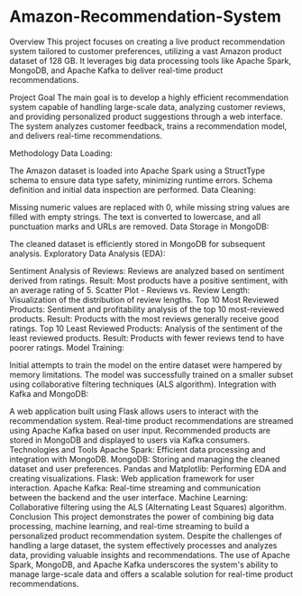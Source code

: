 # Amazon-Recommendation-System
Overview
This project focuses on creating a live product recommendation system tailored to customer preferences, utilizing a vast Amazon product dataset of 128 GB. It leverages big data processing tools like Apache Spark, MongoDB, and Apache Kafka to deliver real-time product recommendations.

Project Goal
The main goal is to develop a highly efficient recommendation system capable of handling large-scale data, analyzing customer reviews, and providing personalized product suggestions through a web interface. The system analyzes customer feedback, trains a recommendation model, and delivers real-time recommendations.

Methodology
Data Loading:

The Amazon dataset is loaded into Apache Spark using a StructType schema to ensure data type safety, minimizing runtime errors.
Schema definition and initial data inspection are performed.
Data Cleaning:

Missing numeric values are replaced with 0, while missing string values are filled with empty strings.
The text is converted to lowercase, and all punctuation marks and URLs are removed.
Data Storage in MongoDB:

The cleaned dataset is efficiently stored in MongoDB for subsequent analysis.
Exploratory Data Analysis (EDA):

Sentiment Analysis of Reviews: Reviews are analyzed based on sentiment derived from ratings.
Result: Most products have a positive sentiment, with an average rating of 5.
Scatter Plot - Reviews vs. Review Length: Visualization of the distribution of review lengths.
Top 10 Most Reviewed Products: Sentiment and profitability analysis of the top 10 most-reviewed products.
Result: Products with the most reviews generally receive good ratings.
Top 10 Least Reviewed Products: Analysis of the sentiment of the least reviewed products.
Result: Products with fewer reviews tend to have poorer ratings.
Model Training:

Initial attempts to train the model on the entire dataset were hampered by memory limitations.
The model was successfully trained on a smaller subset using collaborative filtering techniques (ALS algorithm).
Integration with Kafka and MongoDB:

A web application built using Flask allows users to interact with the recommendation system.
Real-time product recommendations are streamed using Apache Kafka based on user input.
Recommended products are stored in MongoDB and displayed to users via Kafka consumers.
Technologies and Tools
Apache Spark: Efficient data processing and integration with MongoDB.
MongoDB: Storing and managing the cleaned dataset and user preferences.
Pandas and Matplotlib: Performing EDA and creating visualizations.
Flask: Web application framework for user interaction.
Apache Kafka: Real-time streaming and communication between the backend and the user interface.
Machine Learning: Collaborative filtering using the ALS (Alternating Least Squares) algorithm.
Conclusion
This project demonstrates the power of combining big data processing, machine learning, and real-time streaming to build a personalized product recommendation system. Despite the challenges of handling a large dataset, the system effectively processes and analyzes data, providing valuable insights and recommendations. The use of Apache Spark, MongoDB, and Apache Kafka underscores the system's ability to manage large-scale data and offers a scalable solution for real-time product recommendations.
